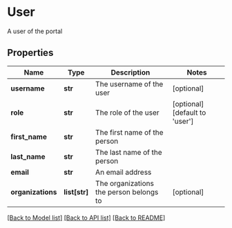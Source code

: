 # User

A user of the portal
## Properties
Name | Type | Description | Notes
------------ | ------------- | ------------- | -------------
**username** | **str** | The username of the user | [optional] 
**role** | **str** | The role of the user | [optional] [default to 'user']
**first_name** | **str** | The first name of the person | 
**last_name** | **str** | The last name of the person | 
**email** | **str** | An email address | 
**organizations** | **list[str]** | The organizations the person belongs to | [optional] 

[[Back to Model list]](../README.md#documentation-for-models) [[Back to API list]](../README.md#documentation-for-api-endpoints) [[Back to README]](../README.md)


